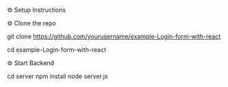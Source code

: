 ⚙️ Setup Instructions

⚙️ Clone the repo

git clone https://github.com/yourusername/example-Login-form-with-react

cd example-Login-form-with-react

⚙️ Start Backend

cd server
 npm install 
node server.js

